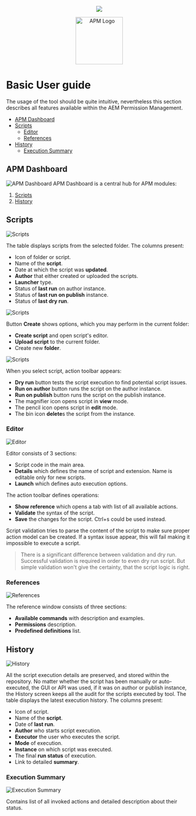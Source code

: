 <p align="center">
    <img src="wtt-logo.png" style="vertical-align: middle">
</p><p align="center">
    <img src="apm-logo.png" alt="APM Logo" style="width: 128px; vertical-align: middle">
</p>

# Basic User guide
The usage of the tool should be quite intuitive, nevertheless this section describes all features available within the AEM Permission Management.

* [APM Dashboard](#apm-dashboard)
* [Scripts](#scripts)
    * [Editor](#editor)
    * [References](#references)
* [History](#history)
    * [Execution Summary](#execution-summary)

## APM Dashboard
![APM Dashboard](apm-dashboard.png)
APM Dashboard is a central hub for APM modules:
1. [Scripts](http://localhost:4502/apm/scripts.html)
2. [History](http://localhost:4502/apm/history.html)

## Scripts
![Scripts](apm-scripts-0.png)

The table displays scripts from the selected folder. The columns present:
* Icon of folder or script.  
* Name of the **script**.
* Date at which the script was **updated**.
* **Author** that either created or uploaded the scripts.
* **Launcher** type.
* Status of **last run** on author instance.
* Status of **last run on publish** instance.
* Status of **last dry run**.

![Scripts](apm-scripts-1.png)

Button **Create** shows options, which you may perform in the current folder:
* **Create script** and open script's editor.
* **Upload script** to the current folder.
* Create new **folder**.

![Scripts](apm-scripts-2.png)

When you select script, action toolbar appears:
* **Dry run** button tests the script execution to find potential script issues.
* **Run on author** button runs the script on the author instance.
* **Run on publish** button  runs the script on the publish instance.
* The magnifier icon opens script in **view** mode.
* The pencil icon opens script in **edit** mode.
* The bin icon **delete**s the script from the instance.

### Editor
![Editor](apm-editor.png)

Editor consists of 3 sections:
* Script code in the main area.
* **Details** which defines the name of script and extension. Name is editable only for new scripts.
* **Launch** which defines auto execution options.

The action toolbar defines operations:
* **Show reference** which opens a tab with list of all available actions.
* **Validate** the syntax of the script.
* **Save** the changes for the script. Ctrl+s could be used instead.

Script validation tries to parse the content of the script to make sure proper action model can be created. If a syntax issue appear, this will fail making it impossible to execute a script.

> There is a significant difference between validation and dry run. Successful validation is required in order to even dry run script. But simple validation won't give the certainty, that the script logic is right.

### References
![References](apm-references.png)

The reference window consists of three sections:
* **Available commands** with description and examples.
* **Permissions** description.
* **Predefined definitions** list.

## History
![History](apm-history.png)

All the script execution details are preserved, and stored within the repository. No matter whether the script has been manually or auto-executed, the GUI or API was used, if it was on author or publish instance, the History screen keeps all the audit for the scripts executed by tool. 
The table displays the latest execution history. The columns present:
* Icon of script.  
* Name of the **script**.
* Date of **last run**.
* **Author** who starts script execution.
* **Executor** the user who executes the script.
* **Mode** of execution.
* **Instance** on which script was executed.
* The final **run status** of execution.
* Link to detailed **summary**.

### Execution Summary
![Execution Summary](apm-execution-summary.png)

Contains list of all invoked actions and detailed description about their status.